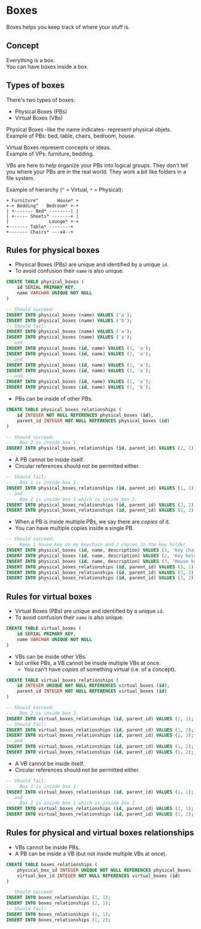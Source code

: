 # Boxes
Boxes helps you keep track of where your stuff is.

## Concept
Everything is a box.  
You can have boxes inside a box.

## Types of boxes

There's two types of boxes:
* Physical Boxes (PBs)
* Virtual Boxes (VBs)

Physical Boxes -like the name indicates- represent physical objets.  
Example of PBs: bed, table, chairs, bedroom, house.

Virtual Boxes represent concepts or ideas.  
Example of VPs: furniture, bedding.

VBs are here to help organize your PBs into logical groups.
They don't tell you where your PBs are in the real world.
They work a bit like folders in a file system.

Example of hierarchy (`^` = Virtual, `*` = Physical):
```
+ Furniture^       House* +
+-+ Bedding^   Bedroom* +-+
| +------- Bed* --------| |
| +----- Sheets* -------+ |
|               Lounge* +-+
+------- Table* --------+
+------- Chairs* ---x4--+
```

## Rules for physical boxes

* Physical Boxes (PBs) are unique and identified by a unique `id`.
* To avoid confusion their `name` is also unique.

```sql
CREATE TABLE physical_boxes (
	id SERIAL PRIMARY KEY,
	name VARCHAR UNIQUE NOT NULL
)
```
```sql
-- Should succeed:
INSERT INTO physical_boxes (name) VALUES ('a');
INSERT INTO physical_boxes (name) VALUES ('b');
-- Should fail:
INSERT INTO physical_boxes (name) VALUES ('a');
INSERT INTO physical_boxes (name) VALUES ('a');
-- and
INSERT INTO physical_boxes (id, name) VALUES (1, 'a');
INSERT INTO physical_boxes (id, name) VALUES (2, 'a');
-- and
INSERT INTO physical_boxes (id, name) VALUES (1, 'a');
INSERT INTO physical_boxes (id, name) VALUES (1, 'a');
-- and
INSERT INTO physical_boxes (id, name) VALUES (1, 'a');
INSERT INTO physical_boxes (id, name) VALUES (1, 'b');
```
* PBs can be inside of other PBs.

```sql
CREATE TABLE physical_boxes_relationships (
	id INTEGER NOT NULL REFERENCES physical_boxes (id),
	parent_id INTEGER NOT NULL REFERENCES physical_boxes (id)
)
```
```sql
-- Should succeed:
--   Box 2 is inside box 1.
INSERT INTO physical_boxes_relationships (id, parent_id) VALUES (2, 1);
```
* A PB cannot be inside itself.
* Circular references should not be permitted either.

```sql
-- Should fail:
--   Box 1 is inside box 1.
INSERT INTO physical_boxes_relationships (id, parent_id) VALUES (1, 1);
-- and
--   Box 2 is inside box 1 which is inside box 2.
INSERT INTO physical_boxes_relationships (id, parent_id) VALUES (2, 1);
INSERT INTO physical_boxes_relationships (id, parent_id) VALUES (1, 2);
```
* When a PB is inside multiple PBs, we say there are _copies_ of it.
* You can have multiple copies inside a single PB.

```sql
-- Should succeed:
--   Keep 1 house key on my keychain and 2 copies in the key holder.
INSERT INTO physical_boxes (id, name, description) VALUES (1, 'Key chain', 'Always with me');
INSERT INTO physical_boxes (id, name, description) VALUES (2, 'Key holder', 'On the wall inside the house');
INSERT INTO physical_boxes (id, name, description) VALUES (3, 'House key', 'The key to the house');
INSERT INTO physical_boxes_relationships (id, parent_id) VALUES (3, 1);
INSERT INTO physical_boxes_relationships (id, parent_id) VALUES (3, 2);
INSERT INTO physical_boxes_relationships (id, parent_id) VALUES (3, 2);
```

## Rules for virtual boxes

* Virtual Boxes (PBs) are unique and identified by a unique `id`.
* To avoid confusion their `name` is also unique.

```sql
CREATE TABLE virtual_boxes (
	id SERIAL PRIMARY KEY,
	name VARCHAR UNIQUE NOT NULL
)
```
* VBs can be inside other VBs.
* but unlike PBs, a VB cannot be inside multiple VBs at once.
  * You can't have _copies_ of something virtual (i.e. of a concept).

```sql
CREATE TABLE virtual_boxes_relationships (
	id INTEGER UNIQUE NOT NULL REFERENCES virtual_boxes (id),
	parent_id INTEGER NOT NULL REFERENCES virtual_boxes (id)
)
```
```sql
-- Should succeed:
--   Box 2 is inside box 1.
INSERT INTO virtual_boxes_relationships (id, parent_id) VALUES (2, 1);
-- Should fail:
INSERT INTO virtual_boxes_relationships (id, parent_id) VALUES (1, 2);
INSERT INTO virtual_boxes_relationships (id, parent_id) VALUES (1, 3);
-- and
INSERT INTO virtual_boxes_relationships (id, parent_id) VALUES (1, 2);
INSERT INTO virtual_boxes_relationships (id, parent_id) VALUES (1, 2);
```
* A VB cannot be inside itself.
* Circular references should not be permitted either.

```sql
-- Should fail:
--   Box 1 is inside box 1.
INSERT INTO virtual_boxes_relationships (id, parent_id) VALUES (1, 1);
-- and
--   Box 2 is inside box 1 which is inside box 2.
INSERT INTO virtual_boxes_relationships (id, parent_id) VALUES (2, 1);
INSERT INTO virtual_boxes_relationships (id, parent_id) VALUES (1, 2);
```

## Rules for physical and virtual boxes relationships

* VBs cannot be inside PBs.
* A PB can be inside a VB (but not inside multiple VBs at once).

```sql
CREATE TABLE boxes_relationships (
    physical_box_id INTEGER UNIQUE NOT NULL REFERENCES physical_boxes (id),
    virtual_box_id INTEGER NOT NULL REFERENCES virtual_boxes (id)
)
```
```sql
-- Should succeed:
INSERT INTO boxes_relationships (1, 1);
INSERT INTO boxes_relationships (2, 1);
-- Should fail:
INSERT INTO boxes_relationships (1, 1);
INSERT INTO boxes_relationships (1, 2);
```
